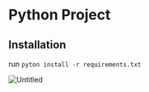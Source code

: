 # Python Project

## Installation
run `pyton install -r requirements.txt`

![Untitled](https://user-images.githubusercontent.com/75174850/100520113-11e3e180-3194-11eb-8195-a6d0a2445421.png)

